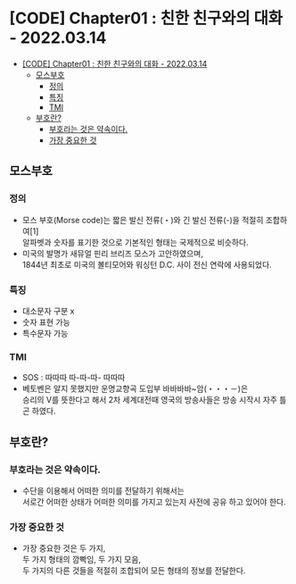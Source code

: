 # [CODE] Chapter01 : 친한 친구와의 대화 - 2022.03.14

<!-- TOC -->

- [[CODE] Chapter01 : 친한 친구와의 대화 - 2022.03.14](#code-chapter01--%EC%B9%9C%ED%95%9C-%EC%B9%9C%EA%B5%AC%EC%99%80%EC%9D%98-%EB%8C%80%ED%99%94---20220314)
  - [모스부호](#%EB%AA%A8%EC%8A%A4%EB%B6%80%ED%98%B8)
    - [정의](#%EC%A0%95%EC%9D%98)
    - [특징](#%ED%8A%B9%EC%A7%95)
    - [TMI](#tmi)
  - [부호란?](#%EB%B6%80%ED%98%B8%EB%9E%80)
    - [부호라는 것은 약속이다.](#%EB%B6%80%ED%98%B8%EB%9D%BC%EB%8A%94-%EA%B2%83%EC%9D%80-%EC%95%BD%EC%86%8D%EC%9D%B4%EB%8B%A4)
    - [가장 중요한 것](#%EA%B0%80%EC%9E%A5-%EC%A4%91%EC%9A%94%ED%95%9C-%EA%B2%83)

<!-- /TOC -->

## 모스부호
### 정의
- 모스 부호(Morse code)는 짧은 발신 전류(・)와 긴 발신 전류(-)을 적절히 조합하여[1]  
  알파벳과 숫자를 표기한 것으로 기본적인 형태는 국제적으로 비슷하다. 
- 미국의 발명가 새뮤얼 핀리 브리즈 모스가 고안하였으며,  
  1844년 최초로 미국의 볼티모어와 워싱턴 D.C. 사이 전신 연락에 사용되었다.

### 특징
- 대소문자 구분 x  
- 숫자 표현 가능  
- 특수문자 가능  

### TMI
- SOS : 따따따 따-따-따- 따따따  
- 베토벤은 알지 못했지만 운명교향곡 도입부 바바바바~암(・・・－)은  
  승리의 V를 뜻한다고 해서 2차 세계대전때 영국의 방송사들은 방송 시작시 자주 틀곤 하였다.

## 부호란?
### 부호라는 것은 약속이다.
- 수단을 이용해서 어떠한 의미를 전달하기 위해서는  
  서로간 어떠한 상태가 어떠한 의미를 가지고 있는지 사전에 공유 하고 있어야 한다.

### 가장 중요한 것
- 가장 중요한 것은 두 가지,  
  두 가지 형태의 깜빡임, 두 가지 모음,  
  두 가지의 다른 것들을 적절히 조합되어 모든 형태의 정보를 전달한다.